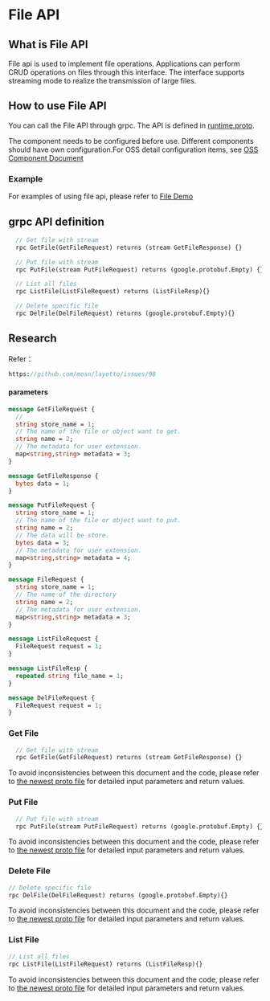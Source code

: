 # File API

## What is File API

File api is used to implement file operations. Applications can perform CRUD operations on files through this interface. The interface supports streaming mode to realize the transmission of large files.

## How to use File API
You can call the File API through grpc. The API is defined in [runtime.proto](https://github.com/mosn/layotto/blob/main/spec/proto/runtime/v1/runtime.proto).

The component needs to be configured before use. Different components should have own configuration.For OSS detail configuration items, see [OSS Component Document](en/component_specs/file/oss.md)

### Example

For examples of using file api, please refer to [File Demo](../../../../demo/file)


## grpc API definition

```protobuf
  // Get file with stream
  rpc GetFile(GetFileRequest) returns (stream GetFileResponse) {}

  // Put file with stream
  rpc PutFile(stream PutFileRequest) returns (google.protobuf.Empty) {}

  // List all files
  rpc ListFile(ListFileRequest) returns (ListFileResp){}

  // Delete specific file
  rpc DelFile(DelFileRequest) returns (google.protobuf.Empty){}
```

## Research

Refer：

```protobuf
https://github.com/mosn/layotto/issues/98
```

#### parameters

```protobuf
message GetFileRequest {
  //
  string store_name = 1;
  // The name of the file or object want to get.
  string name = 2;
  // The metadata for user extension.
  map<string,string> metadata = 3;
}

message GetFileResponse {
  bytes data = 1;
}

message PutFileRequest {
  string store_name = 1;
  // The name of the file or object want to put.
  string name = 2;
  // The data will be store.
  bytes data = 3;
  // The metadata for user extension.
  map<string,string> metadata = 4;
}

message FileRequest {
  string store_name = 1;
  // The name of the directory
  string name = 2;
  // The metadata for user extension.
  map<string,string> metadata = 3;
}

message ListFileRequest {
  FileRequest request = 1;
}

message ListFileResp {
  repeated string file_name = 1;
}

message DelFileRequest {
  FileRequest request = 1;
}
```

### Get File

```protobuf
  // Get file with stream
  rpc GetFile(GetFileRequest) returns (stream GetFileResponse) {}
```

To avoid inconsistencies between this document and the code, please refer to [the newest proto file](https://github.com/mosn/layotto/blob/main/spec/proto/runtime/v1/runtime.proto) for detailed input parameters and return values.

### Put File

```protobuf
  // Put file with stream
  rpc PutFile(stream PutFileRequest) returns (google.protobuf.Empty) {}
```

To avoid inconsistencies between this document and the code, please refer to [the newest proto file](https://github.com/mosn/layotto/blob/main/spec/proto/runtime/v1/runtime.proto) for detailed input parameters and return values.

### Delete File

```protobuf
// Delete specific file
rpc DelFile(DelFileRequest) returns (google.protobuf.Empty){}
```

To avoid inconsistencies between this document and the code, please refer to [the newest proto file](https://github.com/mosn/layotto/blob/main/spec/proto/runtime/v1/runtime.proto) for detailed input parameters and return values.

### List File

```protobuf
// List all files
rpc ListFile(ListFileRequest) returns (ListFileResp){}
```

To avoid inconsistencies between this document and the code, please refer to [the newest proto file](https://github.com/mosn/layotto/blob/main/spec/proto/runtime/v1/runtime.proto) for detailed input parameters and return values.